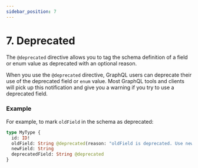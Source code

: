 ```yaml
---
sidebar_position: 7
---
```


# 7. Deprecated

The `@deprecated` directive allows you to tag the schema definition of a field or enum value as deprecated with an optional reason.

When you use the `@deprecated` directive, GraphQL users can deprecate their use of the deprecated field or `enum` value.
Most GraphQL tools and clients will pick up this notification and give you a warning if you try to use a deprecated field.

### Example

For example, to mark `oldField` in the schema as deprecated:

```graphql
type MyType {
  id: ID!
  oldField: String @deprecated(reason: "oldField is deprecated. Use newField instead.")
  newField: String
  deprecatedField: String @deprecated
}
```
